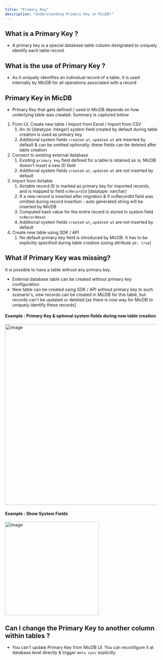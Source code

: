 ```yaml
---
title: "Primary Key"
description: "Understanding Primary Key in MicDB!"
---
```


## What is a Primary Key ?
- A primary key is a special database table column designated to uniquely identify each table record.

## What is the use of Primary Key ?
- As it uniquely identifies an individual record of a table, it is used internally by MicDB for all operations associated with a record

## Primary Key in MicDB
- Primary Key that gets defined / used in MicDB depends on how underlying table was created. Summary is captured below
1. From UI, Create new table / Import from Excel / Import from CSV
    1. An `ID` [datatype: Integer] system field created by default during table creation is used as primary key
    2. Additional system fields `created-at`, `updated-at` are inserted by default & can be omitted optionally; these fields can be deleted after table creation
2. Connect to existing external database
    1. Existing `primary key` field defined for a table is retained as is; MicDB doesn't insert a new ID field
    2. Additional system fields `created-at`, `updated-at` are not inserted by default
3. Import from Airtable
    1. Airtable record ID is marked as primary key for imported records, and is mapped to field `ncRecordId`  [datatype: varchar]
    2. If a new record is inserted after migration & if ncRecordId field was omitted during record insertion - auto generated string will be inserted by MicDB
    3. Computed hash value for the entire record is stored in system field `ncRecordHash`
    4. Additional system fields `created-at`, `updated-at` are not inserted by default
4. Create new table using SDK / API
    1. No default primary key field is introduced by MicDB. It has to be explicitly specified during table creation (using attribute `pk: true`)

## What if Primary Key was missing?
It is possible to have a table without any primary key. 
- External database table can be created without primary key configuration.
- New table can be created using SDK / API without primary key
In such scenario's, new records can be created in MicDB for this table, but records can't be updated or deleted [as there is now way for MicDB to uniquely identify these records]

#### Example : Primary Key & optional system fields during new table creation
<img width="596" alt="image" src="https://user-images.githubusercontent.com/35857179/189113679-481bceab-8957-4c5d-a38c-9940f03cfd7e.png" />

#### Example : Show System Fields
<img width="309" alt="image" src="https://user-images.githubusercontent.com/35857179/189113907-871f7ab0-9bb2-4f04-a726-2d9feb56892e.png" />

## Can I change the Primary Key to another column within tables ?
- You can't update Primary Key from MicDB UI. You can reconfigure it at database level directly & trigger `meta sync` explicitly.
